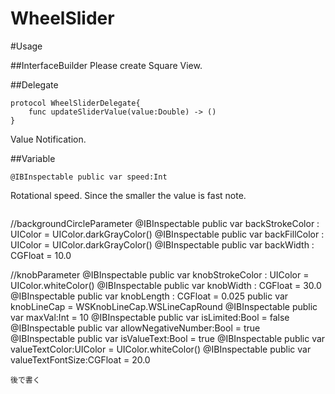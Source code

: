 # WheelSlider

#Usage

##InterfaceBuilder
Please create Square View.

##Delegate
```
protocol WheelSliderDelegate{
    func updateSliderValue(value:Double) -> ()
}
```
Value Notification.

##Variable

```
@IBInspectable public var speed:Int
```
Rotational speed.
Since the smaller the value is fast note.

```

```
//backgroundCircleParameter
@IBInspectable public var backStrokeColor : UIColor = UIColor.darkGrayColor()
@IBInspectable public var backFillColor : UIColor = UIColor.darkGrayColor()
@IBInspectable public var backWidth : CGFloat = 10.0


//knobParameter
@IBInspectable public var knobStrokeColor : UIColor = UIColor.whiteColor()
@IBInspectable public var knobWidth : CGFloat = 30.0
@IBInspectable public var knobLength : CGFloat = 0.025
public var knobLineCap = WSKnobLineCap.WSLineCapRound
@IBInspectable public var maxVal:Int = 10
@IBInspectable public var isLimited:Bool = false
@IBInspectable public var allowNegativeNumber:Bool = true
@IBInspectable public var isValueText:Bool = true
@IBInspectable public var valueTextColor:UIColor = UIColor.whiteColor()
@IBInspectable public var valueTextFontSize:CGFloat = 20.0
```
後で書く

